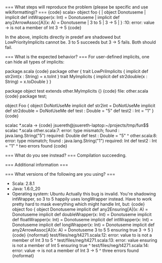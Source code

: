 === What steps will reproduce the problem (please be specific and use wikiformatting)? ===
{code}
  scala> object foo {
     |   object Donotuseme
     |   implicit def intWrapper(x: Int) = Donotuseme
     |   implicit def any2ArrowAssoc[A](x: A) = Donotuseme
     |   3 to 5
     |   3 -> 5
     | }
<console>:10: error: value -> is not a member of Int
         3 -> 5
{code} 

In the above, implicits directly in predef are shadowed but LowPriorityImplicits cannot be.   3 to 5 succeeds but 3 -> 5 fails.   Both should fail.

=== What is the expected behavior? ===
For user-defined implicits, one can hide all types of implicits:

package.scala
{code}
package other {
  trait LowPriImplicits {
    implicit def str2int(x : String) = x.toInt
  }
  trait MyImplicits {
     implicit def str2double(x : String) = x.toDouble
  }
}

package object test extends other.MyImplicits {}
{code}
file: other.scala
{code}
package test;

object Foo {
  object DoNotUseMe
  implicit def str2int = DoNotUseMe
  implicit def str2double = DoNotUseMe
  def test : Double = "5"
  def test2 : Int = "1"
}
{code}

scalac *.scala ->
{code}
jsuereth@jsuereth-laptop:~/projects/tmp/fun$$ scalac *.scala
other.scala:7: error: type mismatch;
 found   : java.lang.String("5")
 required: Double
  def test : Double = "5"
                      ^
other.scala:8: error: type mismatch;
 found   : java.lang.String("1")
 required: Int
  def test2 : Int = "1"
                    ^
two errors found
{code}

=== What do you see instead? ===
Compilation succeeding.


=== Additional information ===


=== What versions of the following are you using? ===
  - Scala: 2.8.1
  - Java: 1.6.0_20
  - Operating system: Ubuntu
Actually this bug is invalid.  You're shadowing intWrapper, so 3 to 5 happily uses longWrapper instead.  Have to work pretty hard to mask everything which might handle Int, but:
{code}
object foo {
  object Donotuseme
  implicit def any2Ensuring[A](x: A) = Donotuseme
  implicit def doubleWrapper(x: Int) = Donotuseme
  implicit def floatWrapper(x: Int) = Donotuseme
  implicit def intWrapper(x: Int) = Donotuseme
  implicit def longWrapper(x: Int) = Donotuseme
  implicit def any2ArrowAssoc[A](x: A) = Donotuseme
  3 to 5
  5 ensuring true
  3 -> 5
}
{code}
{noformat}
test/files/neg/t4271.scala:12: error: value to is not a member of Int
  3 to 5
    ^
test/files/neg/t4271.scala:13: error: value ensuring is not a member of Int
  5 ensuring true
    ^
test/files/neg/t4271.scala:14: error: value -> is not a member of Int
  3 -> 5
    ^
three errors found
{noformat}
